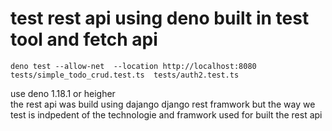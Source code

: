 # test rest api using deno built in test tool and fetch api

```
deno test --allow-net  --location http://localhost:8080   tests/simple_todo_crud.test.ts  tests/auth2.test.ts

```

use deno 1.18.1 or heigher <br>
the rest api was build using dajango django rest framwork but the way we test is indpedent of the technologie and framwork used for built the 
rest api
